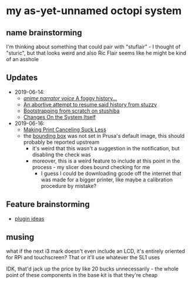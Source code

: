# my as-yet-unnamed octopi system

## name brainstorming

I'm thinking about something that could pair with "stuflair" - I thought of "sturic", but that looks weird and also Ric Flair seems like he might be kind of an asshole

## Updates

- 2019-06-14:
  - [*anime narrator voice* A foggy history...](5e8edd78-c462-4c53-8095-11f34d7a7f0e.md)
  - [An abortive attempt to resume said history from stuzzy](afe54440-8745-4c8a-95ae-1d845b8bd629.md)
  - [Bootstrapping from scratch on stushiba](f03fdba5-633d-40d9-844e-7fa35442fd3a.md)
  - [Changes On the System Itself](48d2054f-6cbe-4bfd-8034-6ea6b548b4f4.md)
- 2019-06-16:
  - [Making Print Canceling Suck Less](8aa963c3-1c5a-447f-95b0-880c05c60c0f.md)
  - the [bounding box](https://github.com/foosel/OctoPrint/issues/1551) was not set in Prusa's default image, this should probably be reported upstream
    - it's weird that this wasn't a suggestion in the notification, but disabling the check was
    - moreover, this is a weird feature to include at this point in the process - my slicer does bound checking for me
      - I guess I could be downloading gcode off the internet that was made for a bigger printer, like maybe a calibration procedure by mistake?

## Feature brainstorming

- [plugin ideas](9c72779f-5d41-4817-af37-7bb85b948dad.md)

## musing

what if the next i3 mark doesn't even include an LCD, it's entirely oriented for RPi and touchscreen? That or it'll use whatever the SL1 uses

IDK, that'd jack up the price by like 20 bucks unnecessarily - the whole point of these components in the base kit is that they're cheap
